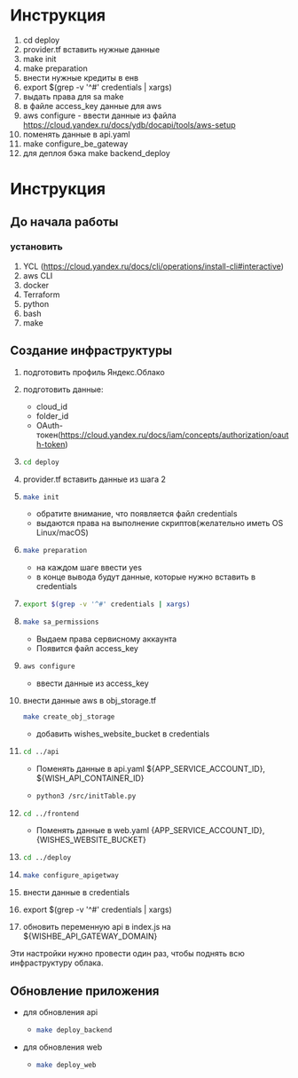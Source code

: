 # Инструкция

1. cd deploy
2. provider.tf вставить нужные данные
3. make init
4. make preparation
5. внести нужные кредиты в енв
6. export $(grep -v '^#' credentials | xargs)
7. выдать права для sa make
8. в файле access_key данные для aws
9. aws configure - ввести данные из файла https://cloud.yandex.ru/docs/ydb/docapi/tools/aws-setup
10. поменять данные в api.yaml
11. make configure_be_gateway
12. для деплоя бэка make backend_deploy




# Инструкция

## До начала работы
### установить 
1. YCL (https://cloud.yandex.ru/docs/cli/operations/install-cli#interactive)
2. aws CLI 
3. docker 
4. Terraform 
5. python 
6. bash
7. make

## Создание инфраструктуры
1. подготовить профиль Яндекс.Облако
2. подготовить данные:
   - cloud_id
   - folder_id
   - OAuth-токен(https://cloud.yandex.ru/docs/iam/concepts/authorization/oauth-token)
3. ```bash 
   cd deploy
   ```
4. provider.tf вставить данные из шага 2
5. ```bash 
   make init
   ```
   - обратите внимание, что появляется файл credentials
   - выдаются права на выполнение скриптов(желательно иметь OS Linux/macOS)

6. ```bash
   make preparation
   ```
   - на каждом шаге ввести yes
   - в конце вывода будут данные, которые нужно вставить в credentials

7. ```bash
   export $(grep -v '^#' credentials | xargs)
   ```
8. ```bash
   make sa_permissions
   ```
   - Выдаем права сервисному аккаунта
   - Появится файл access_key
9. ```bash
   aws configure
   ```
   - ввести данные из access_key
10. внести данные aws в obj_storage.tf
    ```bash
    make create_obj_storage
    ```
    - добавить wishes_website_bucket в credentials
11. ```bash 
    cd ../api
    ```
    - Поменять данные в api.yaml ${APP_SERVICE_ACCOUNT_ID}, ${WISH_API_CONTAINER_ID}
    - ```bash
      python3 /src/initTable.py
      ```
12. ```bash
    cd ../frontend
    ```
    - Поменять данные в web.yaml {APP_SERVICE_ACCOUNT_ID}, {WISHES_WEBSITE_BUCKET}

13. ```bash
    cd ../deploy
    ```
14. ```bash
    make configure_apigetway
    ```
15. внести данные в credentials
16. export $(grep -v '^#' credentials | xargs)
17. обновить переменную api в index.js на ${WISHBE_API_GATEWAY_DOMAIN}

Эти настройки нужно провести один раз, чтобы поднять всю инфраструктуру облака.
    

## Обновление приложения
- для обновления api
  - ```bash 
    make deploy_backend
    ```
- для обновления web
  - ```bash 
    make deploy_web
    ```